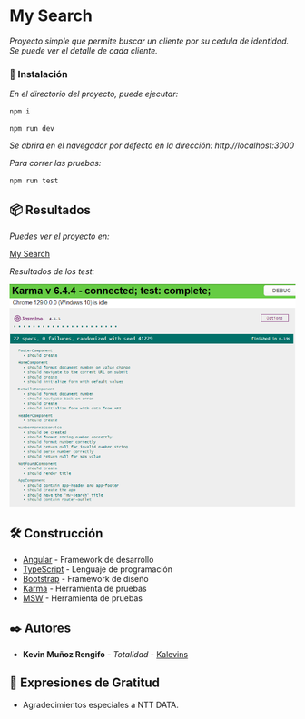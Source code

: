 # My Search

_Proyecto simple que permite buscar un cliente por su cedula de identidad. Se puede ver el detalle de cada cliente._

### 🔧 Instalación

_En el directorio del proyecto, puede ejecutar:_

```
npm i
```
```
npm run dev
```

_Se abrira en el navegador por defecto en la dirección: http://localhost:3000_

_Para correr las pruebas:_

```
npm run test
```

## 📦 Resultados

_Puedes ver el proyecto en:_

[My Search](https://kalevins.github.io/my-search/)

_Resultados de los test:_

![alt text](/public/test.png)

## 🛠️ Construcción

* [Angular](https://angular.io/) - Framework de desarrollo
* [TypeScript](https://www.typescriptlang.org/) - Lenguaje de programación
* [Bootstrap](https://getbootstrap.com/) - Framework de diseño
* [Karma](https://karma-runner.github.io/latest/index.html) - Herramienta de pruebas
* [MSW](https://mswjs.io/) - Herramienta de pruebas

## ✒️ Autores

* **Kevin Muñoz Rengifo** - *Totalidad* - [Kalevins](https://github.com/Kalevins)

## 🎁 Expresiones de Gratitud

* Agradecimientos especiales a NTT DATA.

